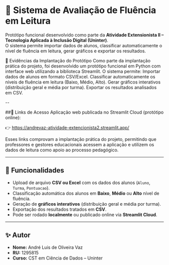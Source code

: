 # 📖 Sistema de Avaliação de Fluência em Leitura

Protótipo funcional desenvolvido como parte da **Atividade Extensionista II – Tecnologia Aplicada à Inclusão Digital (Uninter)**.  
O sistema permite importar dados de alunos, classificar automaticamente o nível de fluência em leitura, gerar gráficos e exportar os resultados.

📌 Evidências da Implantação do Protótipo
Como parte da implantação prática do projeto, foi desenvolvido um protótipo funcional em Python com interface web utilizando a biblioteca Streamlit.
O sistema permite:
Importar dados de alunos em formato CSV/Excel.
Classificar automaticamente os níveis de fluência em leitura (Baixo, Médio, Alto).
Gerar gráficos interativos (distribuição geral e média por turma).
Exportar os resultados analisados em CSV.

--

##🔹 Links de Acesso
Aplicação web publicada no Streamlit Cloud (protótipo online):

👉 https://andrevaz-atividade-extencionista2.streamlit.app/

Esses links comprovam a implantação prática do projeto, permitindo que professores e gestores educacionais acessem a aplicação e utilizem os dados de leitura como apoio ao processo pedagógico.

---

## 🚀 Funcionalidades
- Upload de arquivo **CSV ou Excel** com os dados dos alunos (`Aluno`, `Turma`, `Pontuacao`).
- Classificação automática dos alunos em **Baixo**, **Médio** ou **Alto** nível de fluência.
- Geração de **gráficos interativos** (distribuição geral e média por turma).
- Exportação dos resultados tratados em **CSV**.
- Pode ser rodado **localmente** ou publicado online via **Streamlit Cloud**.

---

## ✨ Autor
- **Nome:** André Luis de Oliveira Vaz  
- **RU:** 1295815  
- **Curso:** CST em Ciência de Dados – Uninter  
